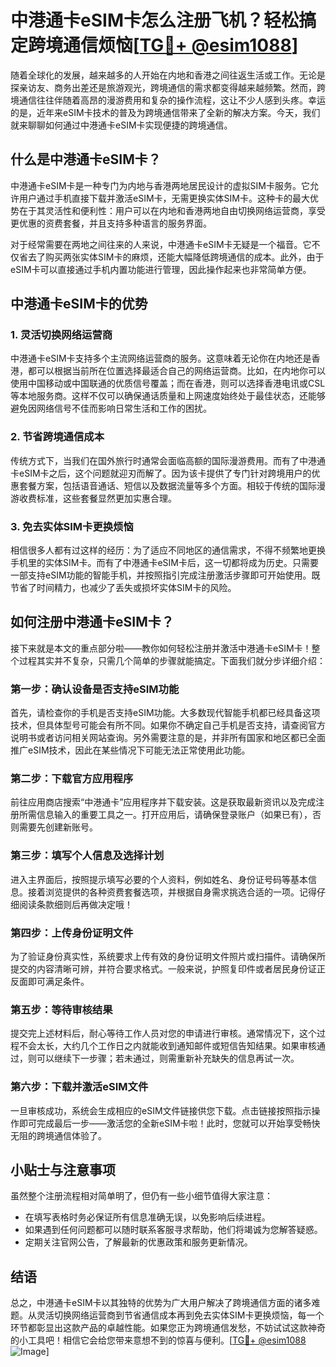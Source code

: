 # 中港通卡eSIM卡怎么注册飞机？轻松搞定跨境通信烦恼[[TG💪+ @esim1088](https://t.me/s/esim1088)]

随着全球化的发展，越来越多的人开始在内地和香港之间往返生活或工作。无论是探亲访友、商务出差还是旅游观光，跨境通信的需求都变得越来越频繁。然而，跨境通信往往伴随着高昂的漫游费用和复杂的操作流程，这让不少人感到头疼。幸运的是，近年来eSIM卡技术的普及为跨境通信带来了全新的解决方案。今天，我们就来聊聊如何通过中港通卡eSIM卡实现便捷的跨境通信。

## 什么是中港通卡eSIM卡？

中港通卡eSIM卡是一种专门为内地与香港两地居民设计的虚拟SIM卡服务。它允许用户通过手机直接下载并激活eSIM卡，无需更换实体SIM卡。这种卡的最大优势在于其灵活性和便利性：用户可以在内地和香港两地自由切换网络运营商，享受更优惠的资费套餐，并且支持多种语言的服务界面。

对于经常需要在两地之间往来的人来说，中港通卡eSIM卡无疑是一个福音。它不仅省去了购买两张实体SIM卡的麻烦，还能大幅降低跨境通信的成本。此外，由于eSIM卡可以直接通过手机内置功能进行管理，因此操作起来也非常简单方便。

## 中港通卡eSIM卡的优势

### 1. 灵活切换网络运营商

中港通卡eSIM卡支持多个主流网络运营商的服务。这意味着无论你在内地还是香港，都可以根据当前所在位置选择最适合自己的网络运营商。比如，在内地你可以使用中国移动或中国联通的优质信号覆盖；而在香港，则可以选择香港电讯或CSL等本地服务商。这样不仅可以确保通话质量和上网速度始终处于最佳状态，还能够避免因网络信号不佳而影响日常生活和工作的困扰。

### 2. 节省跨境通信成本

传统方式下，当我们在国外旅行时通常会面临高额的国际漫游费用。而有了中港通卡eSIM卡之后，这个问题就迎刃而解了。因为该卡提供了专门针对跨境用户的优惠套餐方案，包括语音通话、短信以及数据流量等多个方面。相较于传统的国际漫游收费标准，这些套餐显然更加实惠合理。

### 3. 免去实体SIM卡更换烦恼

相信很多人都有过这样的经历：为了适应不同地区的通信需求，不得不频繁地更换手机里的实体SIM卡。而有了中港通卡eSIM卡后，这一切都将成为历史。只需要一部支持eSIM功能的智能手机，并按照指引完成注册激活步骤即可开始使用。既节省了时间精力，也减少了丢失或损坏实体SIM卡的风险。

## 如何注册中港通卡eSIM卡？

接下来就是本文的重点部分啦——教你如何轻松注册并激活中港通卡eSIM卡！整个过程其实并不复杂，只需几个简单的步骤就能搞定。下面我们就分步详细介绍：

### 第一步：确认设备是否支持eSIM功能

首先，请检查你的手机是否支持eSIM功能。大多数现代智能手机都已经具备这项技术，但具体型号可能会有所不同。如果你不确定自己手机是否支持，请查阅官方说明书或者访问相关网站查询。另外需要注意的是，并非所有国家和地区都已全面推广eSIM技术，因此在某些情况下可能无法正常使用此功能。

### 第二步：下载官方应用程序

前往应用商店搜索“中港通卡”应用程序并下载安装。这是获取最新资讯以及完成注册所需信息输入的重要工具之一。打开应用后，请确保登录账户（如果已有），否则需要先创建新账号。

### 第三步：填写个人信息及选择计划

进入主界面后，按照提示填写必要的个人资料，例如姓名、身份证号码等基本信息。接着浏览提供的各种资费套餐选项，并根据自身需求挑选合适的一项。记得仔细阅读条款细则后再做决定哦！

### 第四步：上传身份证明文件

为了验证身份真实性，系统要求上传有效的身份证明文件照片或扫描件。请确保所提交的内容清晰可辨，并符合要求格式。一般来说，护照复印件或者居民身份证正反面即可满足条件。

### 第五步：等待审核结果

提交完上述材料后，耐心等待工作人员对您的申请进行审核。通常情况下，这个过程不会太长，大约几个工作日之内就能收到通知邮件或短信告知结果。如果审核通过，则可以继续下一步骤；若未通过，则需重新补充缺失的信息再试一次。

### 第六步：下载并激活eSIM文件

一旦审核成功，系统会生成相应的eSIM文件链接供您下载。点击链接按照指示操作即可完成最后一步——激活您的全新eSIM卡啦！此时，您就可以开始享受畅快无阻的跨境通信体验了。

## 小贴士与注意事项

虽然整个注册流程相对简单明了，但仍有一些小细节值得大家注意：

- 在填写表格时务必保证所有信息准确无误，以免影响后续进程。
- 如果遇到任何问题都可以随时联系客服寻求帮助，他们将竭诚为您解答疑惑。
- 定期关注官网公告，了解最新的优惠政策和服务更新情况。

## 结语

总之，中港通卡eSIM卡以其独特的优势为广大用户解决了跨境通信方面的诸多难题。从灵活切换网络运营商到节省通信成本再到免去实体SIM卡更换烦恼，每一个环节都彰显出这款产品的卓越性能。如果您正为跨境通信发愁，不妨试试这款神奇的小工具吧！相信它会给您带来意想不到的惊喜与便利。[[TG💪+ @esim1088](https://t.me/s/esim1088) ![Image](https://i.postimg.cc/4NQfJmqS/Snipaste-2025-05-13-00-14-12.png)]